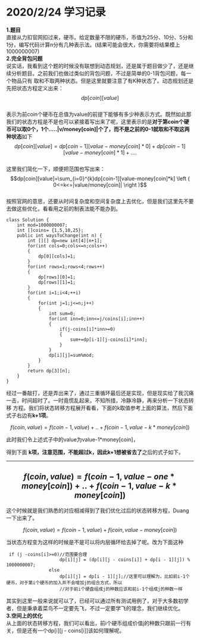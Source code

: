 # 2020/2/24 学习记录  
**1.题目**  
直接从力扣官网扣过来，硬币。给定数量不限的硬币，币值为25分、10分、5分和1分，编写代码计算n分有几种表示法。(结果可能会很大，你需要将结果模上1000000007)  
**2.完全背包问题**  
说实话，我看到这个题的时候没有联想到动态规划，还是属于题目做少了，还是继续分析题目。之前我们也做过类似的背包问题，不过是简单的0-1背包问题，每一个物品只有
取和不取两种状态。但是这里就要注意了有K种状态了。动态规划还是先把状态方程定义出来：  
$$dp[coin][value]$$  
表示为前coin个硬币在总值为value的前提下能够有多少种表示方式。既然如此那我们的状态方程是不是也可以紧接着写出来了呢，这里表示的是**对于第coin个硬币可以取0个，1个.....|v/money[coin]|个了，而不是之前的0-1就取和不取这两种状态**如下  
$$dp[coin][value]=dp[coin-1][value-money[coin]*0]+dp[coin-1][value-money[coin]*1]+....$$  
这里我们简化一下，顺便把范围也写出来：  
$$dp[coin][value]=\sum_{i=0}^{k}dp[coin-1][value-money[coin]*k]  \left ( 0<=k<=|value/money[coin]| \right )$$  
按照官网的意思，还要从时间复杂度和空间复杂度上去优化，但是我们这里先不要去做这些优化，看看用之前的制表法能不能办到。  
```
class Solution {
    int mod=1000000007;
    int []coins= {1,5,10,25};
    public int waysToChange(int n) {
        int [][] dp=new int[4][n+1];
        for(int cols=0;cols<=n;cols++)
        {
            dp[0][cols]=1;
        }
        for(int rows=1;rows<4;rows++)
        {
            dp[rows][0]=1;
            dp[rows][1]=1;
        }
        for(int i=1;i<4;++i)
        {
            for(int j=1;j<=n;j++)
            {
                int sum=0;
                for(int inn=0;inn<=j/coins[i];inn++)
                {
                    if(j-coins[i]*inn>=0)
                    {
                        sum+=dp[i-1][j-coins[i]*inn];
                    }
                }
                dp[i][j]=sum%mod;      
            }
        }
        return dp[3][n];
    }
}
```
经过一番敲打，还是弄出来了，通过三重循环最后还是实现，但是现实给了我沉痛一击，时间超时了。一时竟慌乱起来，不知所措，冷静冷静，再来分析一下状态转移
方程。我们将状态转移方程展开看看，下面的k取值参考上面的算法，然后下面式子右边有**k+1项**。  

$$f(coin,value)=f(coin-1,value)+..+f(coin-1,value-k*money[coin])$$ 

此时我们令上述式子中的value为value-1*money[coin]，  

得到下面 **k项，注意范围，不能超过k，因此k+1想被省去了**之后的式子如下。  

---
$$f(coin,value)=f(coin-1,value-one*money[coin])+..+f(coin-1,value-k*money[coin])$$ 
---

这个时候就是我们熟悉的对应相减得到了我们优化过后的状态转移方程，Duang一下出来了。  

$$f(coin,value)=f(coin-1,value)+f(coin,value-money[coin])$$  

当状态方程变为这样的时候是不是可以将内层循环给去掉了呢。改为下面这种  
```
 if (j -coins[i]>=0)//范围要合理
                    dp[i][j] = (dp[i][j - coins[i]] + dp[i - 1][j]) % 1000000007;
                else
                    dp[i][j] = dp[i - 1][j];//这里可以理解为，比如前i-1个硬币，对于第i个硬币的加入并不会增加j的组合方式，所以
                    //对于前i个硬盘组成j的种数应该和前i-1个组成j的种数一样
```  
其实到这里一般来说就可以了，已经可以通过所有测试用例了，对于大多数初学者，但是秉承着菜鸟不一定要先飞，不过一定要学飞的理念，我们继续优化。  
**3.空间上的优化**  
从上面的状态转移方程，我们可以看出，前i个硬币组成价值j的种数只跟前一行有关，但是还有一个dp[i][j - coins[i]]该如何理解呢。
